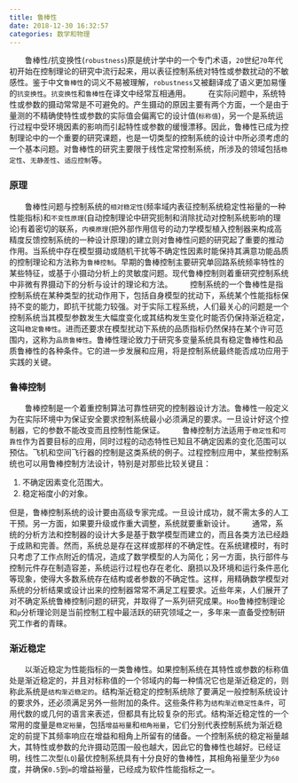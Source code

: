 ```yaml
---
title: 鲁棒性
date: 2018-12-30 16:32:57
categories: 数学和物理
---
```

&emsp;&emsp;鲁棒性/抗变换性(`robustness`)原是统计学中的一个专门术语，`20`世纪`70`年代初开始在控制理论的研究中流行起来，用以表征控制系统对特性或参数扰动的不敏感性。鉴于中文`鲁棒性`的词义不易被理解，`robustness`又被翻译成了语义更加易懂的`抗变换性`。`抗变换性`和`鲁棒性`在译文中经常互相通用。<!--more-->
&emsp;&emsp;在实际问题中，系统特性或参数的摄动常常是不可避免的。产生摄动的原因主要有两个方面，一个是由于量测的不精确使特性或参数的实际值会偏离它的设计值(`标称值`)，另一个是系统运行过程中受环境因素的影响而引起特性或参数的缓慢漂移。因此，鲁棒性已成为控制理论中的一个重要的研究课题，也是一切类型的控制系统的设计中所必须考虑的一个基本问题。对鲁棒性的研究主要限于线性定常控制系统，所涉及的领域包括`稳定性`、`无静差性`、`适应控制`等。

### 原理

&emsp;&emsp;鲁棒性问题与控制系统的`相对稳定性`(频率域内表征控制系统稳定性裕量的一种性能指标)和`不变性原理`(自动控制理论中研究扼制和消除扰动对控制系统影响的理论)有着密切的联系，`内模原理`(把外部作用信号的动力学模型植入控制器来构成高精度反馈控制系统的一种设计原理)的建立则对鲁棒性问题的研究起了重要的推动作用。当系统中存在模型摄动或随机干扰等不确定性因素时能保持其满意功能品质的控制理论和方法称为`鲁棒控制`。早期的鲁棒控制主要研究单回路系统频率特性的某些特征，或基于小摄动分析上的灵敏度问题。现代鲁棒控制则着重研究控制系统中非微有界摄动下的分析与设计的理论和方法。
&emsp;&emsp;控制系统的一个鲁棒性是指控制系统在某种类型的扰动作用下，包括自身模型的扰动下，系统某个性能指标保持不变的能力，即抗干扰能力较强。对于实际工程系统，人们最关心的问题是一个控制系统当其模型参数发生大幅度变化或其结构发生变化时能否仍保持渐近稳定，这叫`稳定鲁棒性`。进而还要求在模型扰动下系统的品质指标仍然保持在某个许可范围内，这称为`品质鲁棒性`。鲁棒性理论致力于研究多变量系统具有稳定鲁棒性和品质鲁棒性的各种条件。它的进一步发展和应用，将是控制系统最终能否成功应用于实践的关键。

### 鲁棒控制

&emsp;&emsp;鲁棒控制是一个着重控制算法可靠性研究的控制器设计方法。鲁棒性一般定义为在实际环境中为保证安全要求控制系统最小必须满足的要求。一旦设计好这个控制器，它的参数不能改变而且控制性能保证。
&emsp;&emsp;鲁棒控制方法适用于`稳定性`和`可靠性`作为首要目标的应用，同时过程的动态特性已知且不确定因素的变化范围可以预估。飞机和空间飞行器的控制是这类系统的例子。过程控制应用中，某些控制系统也可以用鲁棒控制方法设计，特别是对那些比较关键且：

1. 不确定因素变化范围大。
2. 稳定裕度小的对象。

但是，鲁棒控制系统的设计要由高级专家完成。一旦设计成功，就不需太多的人工干预。另一方面，如果要升级或作重大调整，系统就要重新设计。
&emsp;&emsp;通常，系统的分析方法和控制器的设计大多是基于数学模型而建立的，而且各类方法已经趋于成熟和完善。然而，系统总是存在这样或那样的不确定性。在系统建模时，有时只考虑了工作点附近的情况，造成了数学模型的人为简化；另一方面，执行部件与控制元件存在制造容差，系统运行过程也存在老化、磨损以及环境和运行条件恶化等现象，使得大多数系统存在结构或者参数的不确定性。这样，用精确数学模型对系统的分析结果或设计出来的控制器常常不满足工程要求。近些年来，人们展开了对不确定系统鲁棒控制问题的研究，并取得了一系列研究成果。`Hoo`鲁棒控制理论和`μ`分析理论则是当前控制工程中最活跃的研究领域之一，多年来一直备受控制研究工作者的青睐。

### 渐近稳定

&emsp;&emsp;以渐近稳定为性能指标的一类鲁棒性。如果控制系统在其特性或参数的标称值处是渐近稳定的，并且对标称值的一个邻域内的每一种情况它也是渐近稳定的，则称此系统是`结构渐近稳定的`。结构渐近稳定的控制系统除了要满足一般控制系统设计的要求外，还必须满足另外一些附加的条件。这些条件称为`结构渐近稳定性条件`，可用代数的或几何的语言来表述，但都具有比较复杂的形式。结构渐近稳定性的一个常用的度量是`稳定裕量`，包括`增益裕量`和`相角裕量`，它们分别代表控制系统为渐近稳定的前提下其频率响应在增益和相角上所留有的储备。一个控制系统的稳定裕量越大，其特性或参数的允许摄动范围一般也越大，因此它的鲁棒性也越好。已经证明，线性二次型(`LQ`)最优控制系统具有十分良好的鲁棒性，其相角裕量至少为`60`度，并确保`0.5`到`∞`的增益裕量，已经成为软件性能指标之一。